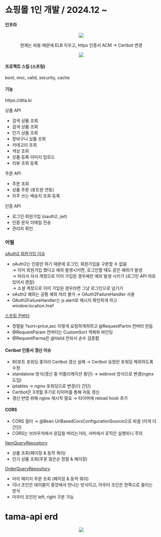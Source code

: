  <h1>쇼핑몰 1인 개발 / 2024.12 ~ </h1>

#### 인프라
<p align="center">
<img src="https://github.com/user-attachments/assets/cd62fb35-4615-4a69-bf6a-197f93bc2a7e"/>
</p>
<p align="center">현재는 비용 때문에 ELB 지우고, https 인증서 ACM → Certbot 변경</p>

<p align="center">
<img src="https://github.com/user-attachments/assets/831eec69-3ccc-462a-97be-e23b4810b380"/>
</p>

#### 프로젝트 스킬 (스프링)
boot, mvc, valid, security, cache

#### 기능
<p>https://dlta.kr</p>

상품 API
<ul>
 <li>검색 상품 조회</li>
 <li>검색 상품 조회</li>
 <li>인기 상품 조회</li>
 <li>장바구니 상품 조회</li>
 <li>카테고리 조회</li>
 <li>색상 조회</li>
 <li>상품 등록·이미지 업로드</li>
 <li>리뷰 조회·등록</li>
</ul>

주문 API
<ul>
 <li>주문 조회</li>
 <li>상품 주문 (포트원 연동)</li>
 <li>자주 쓰는 배송지 조회·등록</li>
</ul>

인증 API
<ul>
  <li>로그인·회원가입 (oauth2, jwt)</li>
  <li>인증 문자 이메일 전송</li>
  <li>관리자 확인</li>
</ul>


### 어필
[oAuth2 회원가입 이슈](https://github.com/kimtaehyun304/tama-api/blob/7a61031cad7f6025516b17acbbbea24d252165f0/src/main/java/org/example/tamaapi/config/oauth2/OAuth2UserCustomService.java#L33)
<ul>
  <li>
    oAuth2는 인증만 하기 때문에 로그인, 회원가입을 구분할 수 없음 <br>
    → 이미 회원가입 했다고 예외 발생시키면, 로그인할 때도 같은 예외가 발생 <br>
    → 따라서 자사 계정으로 이미 가입된 경우에만 예외 발생 시키기 (로그인 API 따로 있어서 괜찮)<br>
    → 소셜 계정으로 이미 가입된 경우라면 그냥 로그인으로 넘기기
  </li>
  <li>oAuth2 예외는 공통 예외 처리 불가 → OAuth2FailureHandler 사용</li>
  <li>OAuth2FailureHandler는 js alert로 메시지 확인하게 하고 window.location.href </li>
</ul>

[스프링 컨버터](https://github.com/kimtaehyun304/tama-api/blob/7a61031cad7f6025516b17acbbbea24d252165f0/src/main/java/org/example/tamaapi/config/WebConfig.java#L14)
<ul>
  <li>정렬을 ?sort=price,asc 이렇게 요청하게하려고 @RequestPartm 컨버터 만듬 </li>
  <li>@RequestParam 컨버터는 CustomSort 객체와 바인딩</li>
  <li>@RequestParma은 @Valid 안되서 손수 검증함</li>
</ul>

#### Certbot 인증서 갱신 이슈
<ul>
  <li>80포트 포워딩 중이라 Certbot 갱신 실패 → Certbot 요청만 포워딩 제외하도록 수정</li>
  <li>standalone 방식(갱신 중 어플리케이션 중단) → webroot 방식으로 변경(nginx 도입)</li>
  <li>iptables → nginx 포워딩으로 변경(더 간단)</li>
  <li>Certbot은 3개월 주기로 타이머를 통해 자동 갱신</li>
  <li>갱신 반영 위해 nginx 재시작 필요 → 타이머에 reload hook 추가</li>
</ul>

#### CORS
<ul>
  <li>CORS 필터 → @Bean UrlBasedCorsConfigurationSource으로 바꿈 (이게 더 간단)</li>
  <li>CORS는 브라우저에서 응답을 버리는거라, 서버에서 로직은 실행되니 주의</li>
</ul>

[ItemQueryRepository](https://github.com/kimtaehyun304/tama-api/blob/9116c6e2d4c3ca8d2b05187e606c715407804c04/src/main/java/org/example/tamaapi/repository/item/query/ItemQueryRepository.java#L54)

<ul>
  <li>상품 조회(페이징 & 동적 쿼리)</li>
  <li>인기 상품 조회(주문 많은순 정렬 & 페이징)</li>
</ul>

[OrderQueryRepository](https://github.com/kimtaehyun304/tama-api/blob/9116c6e2d4c3ca8d2b05187e606c715407804c04/src/main/java/org/example/tamaapi/repository/order/query/OrderQueryRepository.java#L42)
<ul>
  <li>마이 페이지 주문 조회 (페이징 & 동적 쿼리)</li>
  <li>이너 조인은 테이블이 중앙에서 만나는 방식이고, 아우터 조인은 한쪽으로 쏠리는 방식</li>
  <li>아우터 조인만 left, right 구분 가능</li>
</ul>

<h1>tama-api erd</h1>
<p align="center">
<img src="https://github.com/user-attachments/assets/69455699-3fa4-4dd0-9ee9-ce8ea3284cd4"/>
</p>
